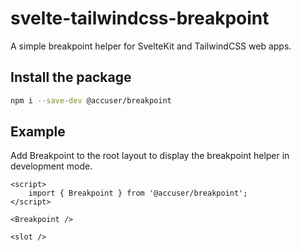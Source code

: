 # svelte-tailwindcss-breakpoint

A simple breakpoint helper for SvelteKit and TailwindCSS web apps.

## Install the package

```bash
npm i --save-dev @accuser/breakpoint
```

## Example

Add Breakpoint to the root layout to display the breakpoint helper in development mode.

```svelte
<script>
	import { Breakpoint } from '@accuser/breakpoint';
</script>

<Breakpoint />

<slot />
```
